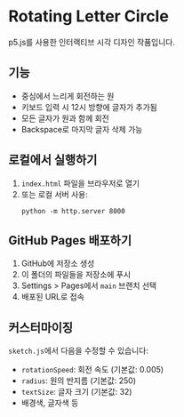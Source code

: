 # Rotating Letter Circle

p5.js를 사용한 인터랙티브 시각 디자인 작품입니다.

## 기능
- 중심에서 느리게 회전하는 원
- 키보드 입력 시 12시 방향에 글자가 추가됨
- 모든 글자가 원과 함께 회전
- Backspace로 마지막 글자 삭제 가능

## 로컬에서 실행하기
1. `index.html` 파일을 브라우저로 열기
2. 또는 로컬 서버 사용:
   ```
   python -m http.server 8000
   ```

## GitHub Pages 배포하기
1. GitHub에 저장소 생성
2. 이 폴더의 파일들을 저장소에 푸시
3. Settings > Pages에서 `main` 브랜치 선택
4. 배포된 URL로 접속

## 커스터마이징
`sketch.js`에서 다음을 수정할 수 있습니다:
- `rotationSpeed`: 회전 속도 (기본값: 0.005)
- `radius`: 원의 반지름 (기본값: 250)
- `textSize`: 글자 크기 (기본값: 32)
- 배경색, 글자색 등
